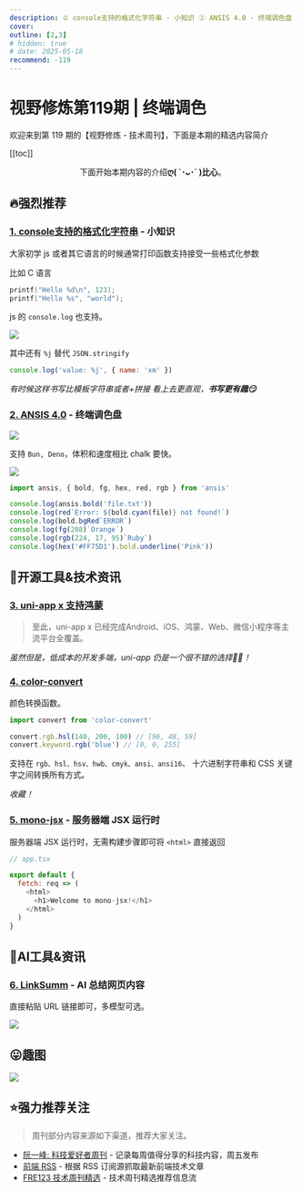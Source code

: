 ```yaml
---
description: ① console支持的格式化字符串 - 小知识 ② ANSIS 4.0 - 终端调色盘 ③ uni-app x 支持鸿蒙 ④ color-convert ⑤ mono-jsx - 服务器端 JSX 运行时 ⑥ LinkSumm - AI 总结网页内容
cover:
outline: [2,3]
# hidden: true
# date: 2025-05-18
recommend: -119
---
```


# 视野修炼第119期 | 终端调色

欢迎来到第 119 期的【视野修炼 - 技术周刊】，下面是本期的精选内容简介

[[toc]]

<center>

下面开始本期内容的介绍**ღ( ´･ᴗ･` )比心**。

</center>

## 🔥强烈推荐
### [1. console支持的格式化字符串](https://nodejs.org/api/util.html#utilformatformat-args) - 小知识

大家初学 js 或者其它语言的时候通常打印函数支持接受一些格式化参数

比如 C 语言
```c
printf("Hello %d\n", 123);
printf("Hello %s", "world");
```
js 的 `console.log` 也支持。 

![](https://cdn.upyun.sugarat.top/mdImg/sugar/881c75a5677280a2a5f52c3dea03ce75)

其中还有 `%j` 替代 `JSON.stringify`
```js
console.log('value: %j', { name: 'xm' })
```

*有时候这样书写比模板字符串或者+拼接 看上去更直观，**书写更有趣😏***

### [2. ANSIS 4.0](https://github.com/webdiscus/ansis?tab=readme-ov-file#benchmark) - 终端调色盘
![](https://cdn.upyun.sugarat.top/mdImg/sugar/39af0b85c856c63b62efbb037863ec0a)

支持 `Bun, Deno`，体积和速度相比 chalk 要快。

![](https://cdn.upyun.sugarat.top/mdImg/sugar/c0bd861808f30e18a53899321c9fdee1)

```js
import ansis, { bold, fg, hex, red, rgb } from 'ansis'

console.log(ansis.bold('file.txt'))
console.log(red`Error: ${bold.cyan(file)} not found!`)
console.log(bold.bgRed`ERROR`)
console.log(fg(208)`Orange`)
console.log(rgb(224, 17, 95)`Ruby`)
console.log(hex('#FF75D1').bold.underline('Pink'))
```
## 🔧开源工具&技术资讯
### [3. uni-app x 支持鸿蒙](https://mp.weixin.qq.com/s/CCMN8X4lbUlgn6SOQQZCxA)

>至此，uni-app x 已经完成Android、iOS、鸿蒙、Web、微信小程序等主流平台全覆盖。

*虽然但是，低成本的开发多端，uni-app 仍是一个很不错的选择👍🏻！*

### [4. color-convert](https://github.com/Qix-/color-convert)
颜色转换函数。

```js
import convert from 'color-convert'

convert.rgb.hsl(140, 200, 100) // [96, 48, 59]
convert.keyword.rgb('blue') // [0, 0, 255]
```

支持在 `rgb、hsl、hsv、hwb、cmyk、ansi、ansi16`、 十六进制字符串和 CSS 关键字之间转换所有方式。

*收藏！*

### [5. mono-jsx](https://github.com/ije/mono-jsx) - 服务器端 JSX 运行时

服务器端 JSX 运行时，无需构建步骤即可将 `<html>` 直接返回

```js
// app.tsx

export default {
  fetch: req => (
    <html>
      <h1>Welcome to mono-jsx!</h1>
    </html>
  )
}
```
## 🤖AI工具&资讯
### [6. LinkSumm](https://linksumm.aimerge.cc/) - AI 总结网页内容

直接粘贴 URL 链接即可，多模型可选。

![](https://cdn.upyun.sugarat.top/mdImg/sugar/ead06f32878dd55c0a5ede816d3fbce4)

## 😛趣图

![](https://cdn.upyun.sugarat.top/mdImg/sugar/a0a613a6045508aec4f3b7cee93d0c9a)

## ⭐️强力推荐关注

> 周刊部分内容来源如下渠道，推荐大家关注。

- [阮一峰: 科技爱好者周刊](https://www.ruanyifeng.com/blog/archives.html) - 记录每周值得分享的科技内容，周五发布
- [前端 RSS](https://fed.chanceyu.com/) - 根据 RSS 订阅源抓取最新前端技术文章
- [FRE123 技术周刊精选](https://fre123.com/weekly) - 技术周刊精选推荐信息流
